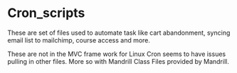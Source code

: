 # Cron_scripts
These are set of files used to automate task like cart abandonment, syncing email list to mailchimp, course access and more. 

These are not in the MVC frame work for Linux Cron seems to have issues pulling in other files. More so with Mandrill Class Files provided by Mandrill. 
